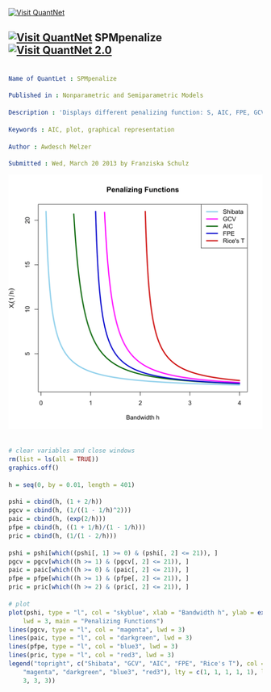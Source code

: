 
[<img src="https://github.com/QuantLet/Styleguide-and-Validation-procedure/blob/master/pictures/banner.png" alt="Visit QuantNet">](http://quantlet.de/index.php?p=info)

## [<img src="https://github.com/QuantLet/Styleguide-and-Validation-procedure/blob/master/pictures/qloqo.png" alt="Visit QuantNet">](http://quantlet.de/) **SPMpenalize** [<img src="https://github.com/QuantLet/Styleguide-and-Validation-procedure/blob/master/pictures/QN2.png" width="60" alt="Visit QuantNet 2.0">](http://quantlet.de/d3/ia)

```yaml

Name of QuantLet : SPMpenalize

Published in : Nonparametric and Semiparametric Models

Description : 'Displays different penalizing function: S, AIC, FPE, GCV, T.'

Keywords : AIC, plot, graphical representation

Author : Awdesch Melzer

Submitted : Wed, March 20 2013 by Franziska Schulz

```

![Picture1](SPMpenalize-1.png)


```r

# clear variables and close windows
rm(list = ls(all = TRUE))
graphics.off()

h = seq(0, by = 0.01, length = 401)

pshi = cbind(h, (1 + 2/h))
pgcv = cbind(h, (1/((1 - 1/h)^2)))
paic = cbind(h, (exp(2/h)))
pfpe = cbind(h, ((1 + 1/h)/(1 - 1/h)))
pric = cbind(h, (1/(1 - 2/h)))

pshi = pshi[which((pshi[, 1] >= 0) & (pshi[, 2] <= 21)), ]
pgcv = pgcv[which((h >= 1) & (pgcv[, 2] <= 21)), ]
paic = paic[which((h >= 0) & (paic[, 2] <= 21)), ]
pfpe = pfpe[which((h >= 1) & (pfpe[, 2] <= 21)), ]
pric = pric[which((h >= 2) & (pric[, 2] <= 21)), ]

# plot
plot(pshi, type = "l", col = "skyblue", xlab = "Bandwidth h", ylab = expression(X[i](1/h)), 
    lwd = 3, main = "Penalizing Functions")
lines(pgcv, type = "l", col = "magenta", lwd = 3)
lines(paic, type = "l", col = "darkgreen", lwd = 3)
lines(pfpe, type = "l", col = "blue3", lwd = 3)
lines(pric, type = "l", col = "red3", lwd = 3)
legend("topright", c("Shibata", "GCV", "AIC", "FPE", "Rice's T"), col = c("skyblue", 
    "magenta", "darkgreen", "blue3", "red3"), lty = c(1, 1, 1, 1, 1), lwd = c(3, 3, 
    3, 3, 3))
```
